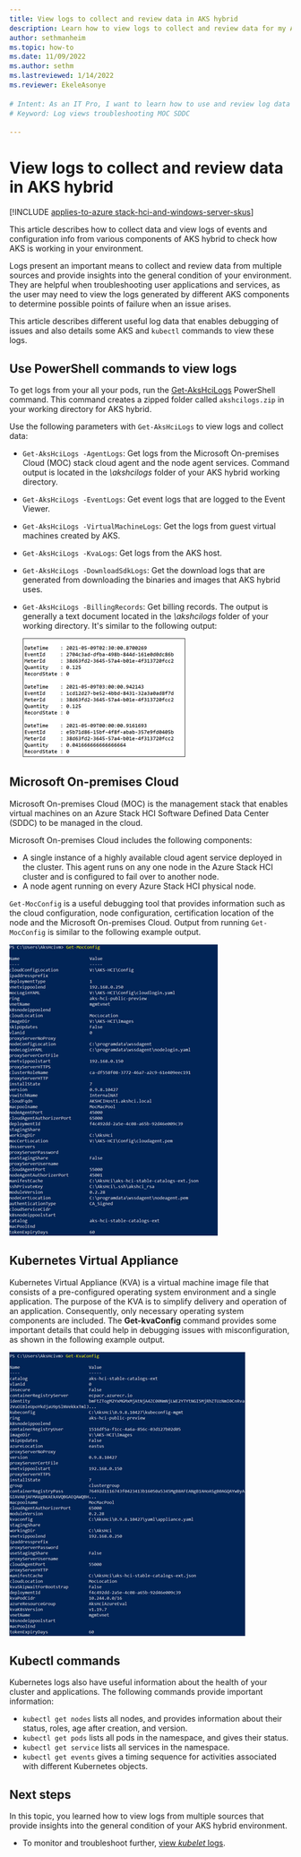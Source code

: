 ```yaml
---
title: View logs to collect and review data in AKS hybrid
description: Learn how to view logs to collect and review data for my Azure Kubernetes Services (AKS) deployment in AKS hybrid.
author: sethmanheim
ms.topic: how-to
ms.date: 11/09/2022
ms.author: sethm 
ms.lastreviewed: 1/14/2022
ms.reviewer: EkeleAsonye

# Intent: As an IT Pro, I want to learn how to use and review log data in order to gain insight to my AKS deployment.
# Keyword: Log views troubleshooting MOC SDDC

---
```


# View logs to collect and review data in AKS hybrid

[!INCLUDE [applies-to-azure stack-hci-and-windows-server-skus](includes/aks-hci-applies-to-skus/aks-hybrid-applies-to-azure-stack-hci-windows-server-sku.md)]

This article describes how to collect data and view logs of events and configuration info from various components of AKS hybrid to check how AKS is working in your environment.

Logs present an important means to collect and review data from multiple sources and provide insights into the general condition of your environment. They are helpful when troubleshooting user applications and services, as the user may need to view the logs generated by different AKS components to determine possible points of failure when an issue arises. 

This article describes different useful log data that enables debugging of issues and also details some AKS and `kubectl` commands to view these logs.

## Use PowerShell commands to view logs

To get logs from your all your pods, run the [Get-AksHciLogs](./reference/ps/get-akshcilogs.md) PowerShell command. This command creates a zipped folder called `akshcilogs.zip` in your working directory for AKS hybrid.

Use the following parameters with `Get-AksHciLogs` to view logs and collect data:

- `Get-AksHciLogs -AgentLogs`: Get logs from the Microsoft On-premises Cloud (MOC) stack cloud agent and the node agent services. Command output is located in the *\akshcilogs* folder of your AKS hybrid working directory.
- `Get-AksHciLogs -EventLogs`: Get event logs that are logged to the Event Viewer.
- `Get-AksHciLogs -VirtualMachineLogs`: Get the logs from guest virtual machines created by AKS.
- `Get-AksHciLogs -KvaLogs`: Get logs from the AKS host.
- `Get-AksHciLogs -DownloadSdkLogs`: Get the download logs that are generated from downloading the binaries and images that AKS hybrid uses.
- `Get-AksHciLogs -BillingRecords`: Get billing records. The output is generally a text document located in the *\akshcilogs* folder of your working directory. It's similar to the following output:

  ![Screenshot showing a billing log created by running the Get-AksHciLogs command with the -BillingRecords parameter.](.\media\logs\billing-records.png)

## Microsoft On-premises Cloud

Microsoft On-premises Cloud (MOC) is the management stack that enables virtual machines on an Azure Stack HCI Software Defined Data Center (SDDC) to be managed in the cloud. 

Microsoft On-premises Cloud includes the following components:

- A single instance of a highly available cloud agent service deployed in the cluster. This agent runs on any one node in the Azure Stack HCI cluster and is configured to fail over to another node.
- A node agent running on every Azure Stack HCI physical node.

`Get-MocConfig` is a useful debugging tool that provides information such as the cloud configuration, node configuration, certification location of the node and the Microsoft On-premises Cloud. Output from running `Get-MocConfig` is similar to the following example output.

![Screenshot showing example output from running the Get-Moc-Config command for an Azure Stack HCI SDDC.](.\media\logs\get-moc-config.png)

## Kubernetes Virtual Appliance

Kubernetes Virtual Appliance (KVA) is a virtual machine image file that consists of a pre-configured operating system environment and a single application. The purpose of the KVA is to simplify delivery and operation of an application. Consequently, only necessary operating system components are included. The **Get-kvaConfig** command provides some important details that could help in debugging issues with misconfiguration, as shown in the following example output.

![Screenshot showing example output from the Get-Kva-Config command, which retrieves a Kubernetes Virtual Appliance configuration.](.\media\logs\get-kva-config.png)

## Kubectl commands

Kubernetes logs also have useful information about the health of your cluster and applications. The following commands provide important information:

- `kubectl get nodes` lists all nodes, and provides information about their status, roles, age after creation, and version.
- `kubectl get pods` lists all pods in the namespace, and gives their status.
- `kubectl get service` lists all services in the namespace.
- `kubectl get events` gives a timing sequence for activities associated with different Kubernetes objects.

## Next steps

In this topic, you learned how to view logs from multiple sources that provide insights into the general condition of your AKS hybrid environment.

- To monitor and troubleshoot further, [view _kubelet_ logs](./get-kubelet-logs.md).
